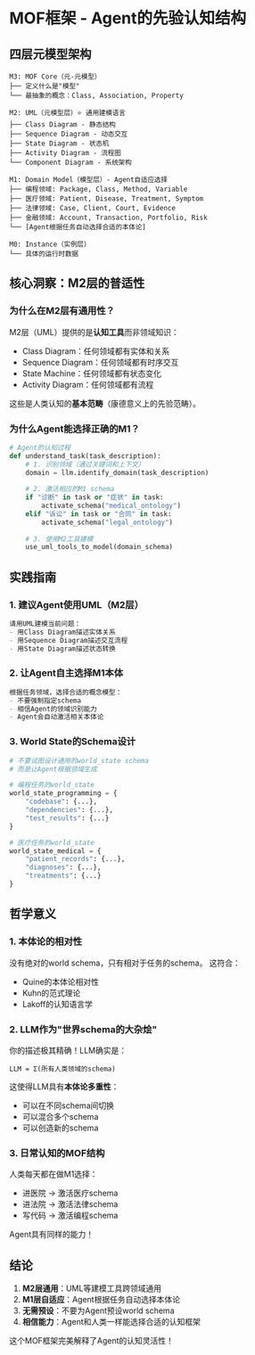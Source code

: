 # MOF框架 - Agent的先验认知结构

## 四层元模型架构

```
M3: MOF Core（元-元模型）
├── 定义什么是"模型"
└── 最抽象的概念：Class, Association, Property

M2: UML（元模型层）⭐ 通用建模语言
├── Class Diagram - 静态结构
├── Sequence Diagram - 动态交互
├── State Diagram - 状态机
├── Activity Diagram - 流程图
└── Component Diagram - 系统架构

M1: Domain Model（模型层）- Agent自适应选择
├── 编程领域: Package, Class, Method, Variable
├── 医疗领域: Patient, Disease, Treatment, Symptom  
├── 法律领域: Case, Client, Court, Evidence
├── 金融领域: Account, Transaction, Portfolio, Risk
└── [Agent根据任务自动选择合适的本体论]

M0: Instance（实例层）
└── 具体的运行时数据
```

## 核心洞察：M2层的普适性

### 为什么在M2层有通用性？

M2层（UML）提供的是**认知工具**而非领域知识：
- Class Diagram：任何领域都有实体和关系
- Sequence Diagram：任何领域都有时序交互
- State Machine：任何领域都有状态变化
- Activity Diagram：任何领域都有流程

这些是人类认知的**基本范畴**（康德意义上的先验范畴）。

### 为什么Agent能选择正确的M1？

```python
# Agent的认知过程
def understand_task(task_description):
    # 1. 识别领域（通过关键词和上下文）
    domain = llm.identify_domain(task_description)
    
    # 2. 激活相应的M1 schema
    if "诊断" in task or "症状" in task:
        activate_schema("medical_ontology")
    elif "诉讼" in task or "合同" in task:
        activate_schema("legal_ontology")
    
    # 3. 使用M2工具建模
    use_uml_tools_to_model(domain_schema)
```

## 实践指南

### 1. 建议Agent使用UML（M2层）

```markdown
请用UML建模当前问题：
- 用Class Diagram描述实体关系
- 用Sequence Diagram描述交互流程
- 用State Diagram描述状态转换
```

### 2. 让Agent自主选择M1本体

```markdown
根据任务领域，选择合适的概念模型：
- 不要强制指定schema
- 相信Agent的领域识别能力
- Agent会自动激活相关本体论
```

### 3. World State的Schema设计

```python
# 不要试图设计通用的world_state schema
# 而是让Agent根据领域生成

# 编程任务的world_state
world_state_programming = {
    "codebase": {...},
    "dependencies": {...},
    "test_results": {...}
}

# 医疗任务的world_state  
world_state_medical = {
    "patient_records": {...},
    "diagnoses": {...},
    "treatments": {...}
}
```

## 哲学意义

### 1. 本体论的相对性

没有绝对的world schema，只有相对于任务的schema。
这符合：
- Quine的本体论相对性
- Kuhn的范式理论
- Lakoff的认知语言学

### 2. LLM作为"世界schema的大杂烩"

你的描述极其精确！LLM确实是：
```
LLM = Σ(所有人类领域的schema)
```

这使得LLM具有**本体论多重性**：
- 可以在不同schema间切换
- 可以混合多个schema
- 可以创造新的schema

### 3. 日常认知的MOF结构

人类每天都在做M1选择：
- 进医院 → 激活医疗schema
- 进法院 → 激活法律schema  
- 写代码 → 激活编程schema

Agent具有同样的能力！

## 结论

1. **M2层通用**：UML等建模工具跨领域通用
2. **M1层自适应**：Agent根据任务自动选择本体论
3. **无需预设**：不要为Agent预设world schema
4. **相信能力**：Agent和人类一样能选择合适的认知框架

这个MOF框架完美解释了Agent的认知灵活性！